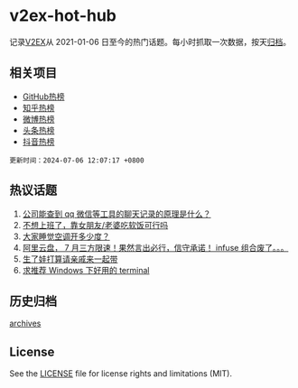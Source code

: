 # v2ex-hot-hub

 记录[V2EX](https://www.v2ex.com/)从 2021-01-06 日至今的热门话题。每小时抓取一次数据，按天[归档](archives)。
 
 ## 相关项目

- [GitHub热榜](https://github.com/it985/github-hot-hub)
- [知乎热榜](https://github.com/it985/zhihu-hot-hub)
- [微博热榜](https://github.com/it985/weibo-hot-hub)
- [头条热榜](https://github.com/it985/toutiao-hot-hub)
- [抖音热榜](https://github.com/it985/douyin-hot-hub)


 `更新时间：2024-07-06 12:07:17 +0800`

## 热议话题

1. [公司能查到 qq 微信等工具的聊天记录的原理是什么？](https://www.v2ex.com/t/1055098)
1. [不想上班了，靠女朋友/老婆吃软饭可行吗](https://www.v2ex.com/t/1055216)
1. [大家睡觉空调开多少度？](https://www.v2ex.com/t/1055242)
1. [阿里云盘， 7 月三方限速！果然言出必行，信守承诺！ infuse 组合废了。。。](https://www.v2ex.com/t/1055158)
1. [生了娃打算请亲戚来一起带](https://www.v2ex.com/t/1055169)
1. [求推荐 Windows 下好用的 terminal](https://www.v2ex.com/t/1055191)

## 历史归档

[archives](archives)

## License

See the [LICENSE](LICENSE) file for license rights and limitations (MIT).
